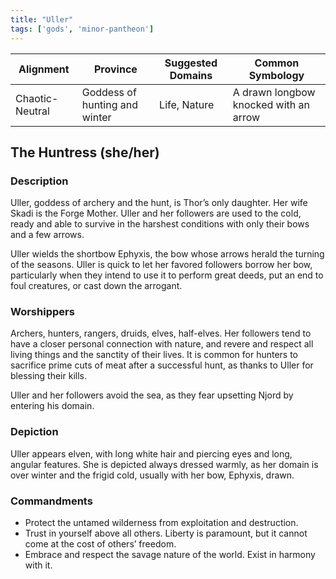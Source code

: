 ```yaml
---
title: "Uller"
tags: ['gods', 'minor-pantheon']
---
```


| Alignment | Province |  Suggested Domains | Common Symbology |
| ----------| ---------| -------------------| -----------------|
| Chaotic-Neutral | Goddess of hunting and winter | Life, Nature | A drawn longbow knocked with an arrow |

## The Huntress (she/her)

### Description

Uller, goddess of archery and the hunt, is Thor’s only daughter. Her wife Skadi is the Forge Mother. Uller and her followers are used to the cold, ready and able to survive in the harshest conditions with only their bows and a few arrows.

Uller wields the shortbow Ephyxis, the bow whose arrows herald the turning of the seasons. Uller is quick to let her favored followers borrow her bow, particularly when they intend to use it to perform great deeds, put an end to foul creatures, or cast down the arrogant.

### Worshippers

Archers, hunters, rangers, druids, elves, half-elves. Her followers tend to have a closer personal connection with nature, and revere and respect all living things and the sanctity of their lives. It is common for hunters to sacrifice prime cuts of meat after a successful hunt, as thanks to Uller for blessing their kills.

Uller and her followers avoid the sea, as they fear upsetting Njord by entering his domain.

### Depiction

Uller appears elven, with long white hair and piercing eyes and long, angular features. She is depicted always dressed warmly, as her domain is over winter and the frigid cold, usually with her bow, Ephyxis, drawn.

### Commandments

- Protect the untamed wilderness from exploitation and destruction.
- Trust in yourself above all others. Liberty is paramount, but it cannot come at the cost of others’ freedom.
- Embrace and respect the savage nature of the world. Exist in harmony with it.

